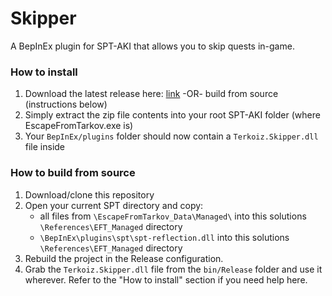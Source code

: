 # Skipper

A BepInEx plugin for SPT-AKI that allows you to skip quests in-game.

### How to install

1. Download the latest release here: [link](https://dev.sp-tarkov.com/Terkoiz/Skipper/releases) -OR- build from source (instructions below)
2. Simply extract the zip file contents into your root SPT-AKI folder (where EscapeFromTarkov.exe is)
3. Your `BepInEx/plugins` folder should now contain a `Terkoiz.Skipper.dll` file inside

### How to build from source

1. Download/clone this repository
2. Open your current SPT directory and copy:
   - all files from `\EscapeFromTarkov_Data\Managed\` into this solutions `\References\EFT_Managed` directory
   - `\BepInEx\plugins\spt\spt-reflection.dll` into this solutions `\References\EFT_Managed` directory
3. Rebuild the project in the Release configuration.
4. Grab the `Terkoiz.Skipper.dll` file from the `bin/Release` folder and use it wherever. Refer to the "How to install" section if you need help here.
